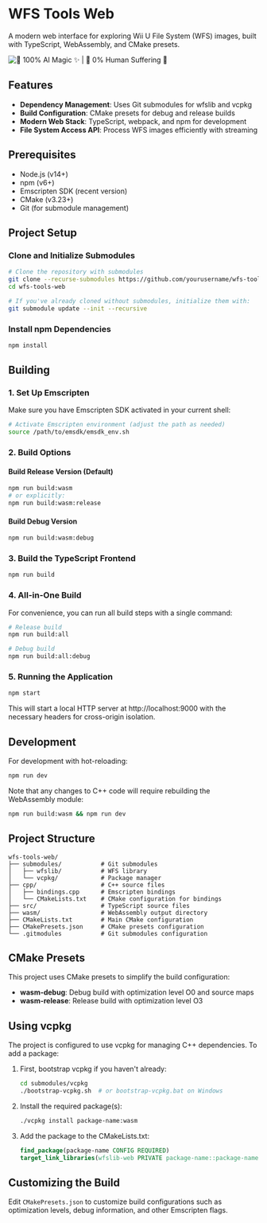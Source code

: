 # WFS Tools Web

A modern web interface for exploring Wii U File System (WFS) images, built with TypeScript, WebAssembly, and CMake presets.

![🤖 100% AI Magic ✨ | 🙋 0% Human Suffering 🎉](https://img.shields.io/badge/🤖_100%25_AI_Magic_✨-🙋_0%25_Human_Suffering_🎉-ff69b4.svg)

## Features

- **Dependency Management**: Uses Git submodules for wfslib and vcpkg
- **Build Configuration**: CMake presets for debug and release builds
- **Modern Web Stack**: TypeScript, webpack, and npm for development
- **File System Access API**: Process WFS images efficiently with streaming

## Prerequisites

- Node.js (v14+)
- npm (v6+)
- Emscripten SDK (recent version)
- CMake (v3.23+)
- Git (for submodule management)

## Project Setup

### Clone and Initialize Submodules

```bash
# Clone the repository with submodules
git clone --recurse-submodules https://github.com/yourusername/wfs-tools-web.git
cd wfs-tools-web

# If you've already cloned without submodules, initialize them with:
git submodule update --init --recursive
```

### Install npm Dependencies

```bash
npm install
```

## Building

### 1. Set Up Emscripten

Make sure you have Emscripten SDK activated in your current shell:

```bash
# Activate Emscripten environment (adjust the path as needed)
source /path/to/emsdk/emsdk_env.sh
```

### 2. Build Options

#### Build Release Version (Default)

```bash
npm run build:wasm
# or explicitly:
npm run build:wasm:release
```

#### Build Debug Version

```bash
npm run build:wasm:debug
```

### 3. Build the TypeScript Frontend

```bash
npm run build
```

### 4. All-in-One Build

For convenience, you can run all build steps with a single command:

```bash
# Release build
npm run build:all

# Debug build
npm run build:all:debug
```

### 5. Running the Application

```bash
npm start
```

This will start a local HTTP server at http://localhost:9000 with the necessary headers for cross-origin isolation.

## Development

For development with hot-reloading:

```bash
npm run dev
```

Note that any changes to C++ code will require rebuilding the WebAssembly module:

```bash
npm run build:wasm && npm run dev
```

## Project Structure

```
wfs-tools-web/
├── submodules/           # Git submodules
│   ├── wfslib/           # WFS library
│   └── vcpkg/            # Package manager
├── cpp/                  # C++ source files
│   ├── bindings.cpp      # Emscripten bindings
│   └── CMakeLists.txt    # CMake configuration for bindings
├── src/                  # TypeScript source files
├── wasm/                 # WebAssembly output directory
├── CMakeLists.txt        # Main CMake configuration
├── CMakePresets.json     # CMake presets configuration
└── .gitmodules           # Git submodules configuration
```

## CMake Presets

This project uses CMake presets to simplify the build configuration:

- **wasm-debug**: Debug build with optimization level O0 and source maps
- **wasm-release**: Release build with optimization level O3

## Using vcpkg

The project is configured to use vcpkg for managing C++ dependencies. To add a package:

1. First, bootstrap vcpkg if you haven't already:

   ```bash
   cd submodules/vcpkg
   ./bootstrap-vcpkg.sh  # or bootstrap-vcpkg.bat on Windows
   ```

2. Install the required package(s):

   ```bash
   ./vcpkg install package-name:wasm
   ```

3. Add the package to the CMakeLists.txt:
   ```cmake
   find_package(package-name CONFIG REQUIRED)
   target_link_libraries(wfslib-web PRIVATE package-name::package-name)
   ```

## Customizing the Build

Edit `CMakePresets.json` to customize build configurations such as optimization levels, debug information, and other Emscripten flags.
